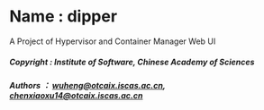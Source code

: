# Name : dipper

A Project of Hypervisor and Container Manager Web UI
##### Copyright : Institute of Software, Chinese Academy of Sciences
##### Authors ： wuheng@otcaix.iscas.ac.cn, chenxiaoxu14@otcaix.iscas.ac.cn


